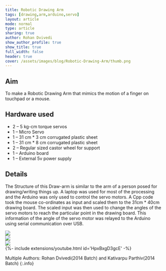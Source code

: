 ```yaml
---
title: Robotic Drawing Arm
tags: [drawing,arm,arduino,servo]
layout: article
mode: normal
type: article
sharing: true
author: Rohan Dvivedi
show_author_profile: true
show_title: true
full_width: false
header: true
cover: /assets/images/blog/Robotic-Drawing-Arm/thumb.png
---
```

## Aim
To make a Robotic Drawing Arm that mimics the motion of a finger on touchpad or a mouse.
<!--more-->

## Hardware used
- 2 – 5 kg-cm torque servos
- 1 – Micro Servo
- 1 – 31 cm * 3 cm corrugated plastic sheet
- 1 – 31 cm * 8 cm corrugated plastic sheet
- 2 – Regular sized castor wheel for support
- 1 – Arduino board
- 1 – External 5v power supply

## Details
The Structure of this Draw-arm is similar to the arm of a person posed for drawing/writing things up. A laptop was used for most of the processing and the Arduino was only used to control the servo motors. A Cpp code took the mouse co-ordinates as input and scaled them to the 31cm * 40cm drawing board. The scaled input was then used to change the angles of the servo motors to reach the particular point in the drawing board. This information of the angle of the servo motor was relayed to the Arduino using serial communication over USB.

<div class="swiper swiper-demo">
  <div class="swiper__wrapper">
    <div class="swiper__slide"><img class="image image" src="{{site.baseurl}}/assets/images/blog/Robotic-Drawing-Arm/1.png"/></div>
    <div class="swiper__slide"><img class="image image" src="{{site.baseurl}}/assets/images/blog/Robotic-Drawing-Arm/2.png"/></div>
    <div class="swiper__slide"><img class="image image" src="{{site.baseurl}}/assets/images/blog/Robotic-Drawing-Arm/3.png"/></div>
  </div>
  <div class="swiper__button swiper__button--prev fas fa-chevron-left"></div>
  <div class="swiper__button swiper__button--next fas fa-chevron-right"></div>
</div>

<style>
.swiper-demo {
  height: auto;
}
</style>
<script>
{%- include scripts/lib/swiper.js -%}
var SOURCES = window.TEXT_VARIABLES.sources;
window.Lazyload.js(SOURCES.jquery, function() {
  $('.swiper-demo').swiper();
});
</script>

<div>{%- include extensions/youtube.html id='HpxBxgD3gcE' -%}</div>



Multiple Authors: Rohan Dvivedi(2014 Batch) and Kativarpu Parthiv(2014 Batch)
{:.info}